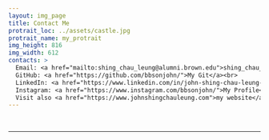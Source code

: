 ```yaml
---
layout: img_page
title: Contact Me
protrait_loc: ../assets/castle.jpg
protrait_name: my_protrait
img_height: 816
img_width: 612
contacts: >
  Email: <a href="mailto:shing_chau_leung@alumni.brown.edu">shing_chau_leung@alumni.brown.edu</a><br>
  GitHub: <a href="https://github.com/bbsonjohn/">My Git</a><br>
  LinkedIn: <a href="https://www.linkedin.com/in/john-shing-chau-leung-7b533967/">My Profile</a><br>
  Instagram: <a href="https://www.instagram.com/bbsonjohn/">My Profile</a><br>
  Visit also <a href="https://www.johnshingchauleung.com">my website</a>!<br>
---
```

<br>
<hr>